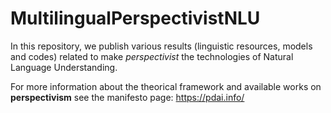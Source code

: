# MultilingualPerspectivistNLU

In this repository, we publish various results (linguistic resources, models and codes) related to make _perspectivist_ the technologies of Natural Language Understanding.

For more information about the theorical framework and available works on **perspectivism** see the manifesto page: https://pdai.info/ 
